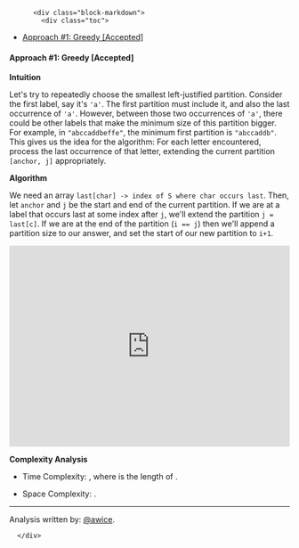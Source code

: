 <div class="article-body">
        
          <div class="block-markdown">
            <div class="toc">
<ul>
<li><a href="#approach-1-greedy-accepted">Approach #1: Greedy [Accepted]</a></li>
</ul>
</div>
<h4 id="approach-1-greedy-accepted">Approach #1: Greedy [Accepted]</h4>
<p><strong>Intuition</strong></p>
<p>Let's try to repeatedly choose the smallest left-justified partition.
Consider the first label, say it's <code>'a'</code>.  The first partition must include it, and also the last occurrence of <code>'a'</code>.
However, between those two occurrences of <code>'a'</code>, there could be other labels that make the minimum size of this partition bigger.  For example, in <code>"abccaddbeffe"</code>, the minimum first partition is <code>"abccaddb"</code>. 
This gives us the idea for the algorithm:  For each letter encountered, process the last occurrence of that letter, extending the current partition <code>[anchor, j]</code> appropriately.</p>
<p><strong>Algorithm</strong></p>
<p>We need an array <code>last[char] -&gt; index of S where char occurs last</code>.
Then, let <code>anchor</code> and <code>j</code> be the start and end of the current partition.
If we are at a label that occurs last at some index after <code>j</code>, we'll extend the partition <code>j = last[c]</code>.  If we are at the end of the partition (<code>i == j</code>) then we'll append a partition size to our answer, and set the start of our new partition to <code>i+1</code>.</p>
<iframe src="https://leetcode.com/playground/sSLPrXHh/shared" frameborder="0" width="100%" height="361" name="sSLPrXHh"></iframe>

<p><strong>Complexity Analysis</strong></p>
<ul>
<li>
<p>Time Complexity: <script type="math/tex; mode=display">O(N)</script>, where <script type="math/tex; mode=display">N</script> is the length of <script type="math/tex; mode=display">S</script>.</p>
</li>
<li>
<p>Space Complexity: <script type="math/tex; mode=display">O(N)</script>.</p>
</li>
</ul>
<hr>
<p>Analysis written by: <a href="https://leetcode.com/awice">@awice</a>.</p>
          </div>
        
      </div>